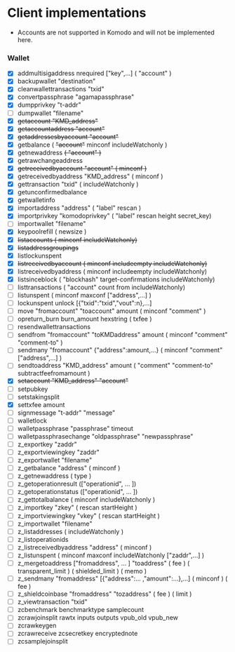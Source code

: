 # Client implementations

- Accounts are not supported in Komodo and will not be implemented here.

### Wallet

- [x]   addmultisigaddress nrequired ["key",...] ( "account" )
- [x]   backupwallet "destination"
- [x]   cleanwallettransactions "txid"
- [x]   convertpassphrase "agamapassphrase"
- [x]   dumpprivkey "t-addr"
- [ ]   dumpwallet "filename"
- [x]   ~~getaccount "KMD_address"~~
- [x]   ~~getaccountaddress "account"~~
- [x]   ~~getaddressesbyaccount "account"~~
- [x]   getbalance ( ~~"account"~~ minconf includeWatchonly )
- [x]   getnewaddress ~~( "account" )~~
- [x]   getrawchangeaddress
- [x]   ~~getreceivedbyaccount "account" ( minconf )~~
- [x]   getreceivedbyaddress "KMD_address" ( minconf )
- [x]   gettransaction "txid" ( includeWatchonly )
- [x]   getunconfirmedbalance
- [x]   getwalletinfo
- [x]   importaddress "address" ( "label" rescan )
- [x]   importprivkey "komodoprivkey" ( "label" rescan height secret_key)
- [ ]   importwallet "filename"
- [x]   keypoolrefill ( newsize )
- [x]   ~~listaccounts ( minconf includeWatchonly)~~
- [x]   ~~listaddressgroupings~~
- [x]   listlockunspent
- [x]   ~~listreceivedbyaccount ( minconf includeempty includeWatchonly)~~
- [x]   listreceivedbyaddress ( minconf includeempty includeWatchonly)
- [x]   listsinceblock ( "blockhash" target-confirmations includeWatchonly)
- [ ]   listtransactions ( "account" count from includeWatchonly)
- [ ]   listunspent ( minconf maxconf  ["address",...] )
- [ ]   lockunspent unlock [{"txid":"txid","vout":n},...]
- [ ]   move "fromaccount" "toaccount" amount ( minconf "comment" )
- [ ]   opreturn_burn burn_amount hexstring ( txfee )
- [ ]   resendwallettransactions
- [ ]   sendfrom "fromaccount" "toKMDaddress" amount ( minconf "comment" "comment-to" )
- [ ]   sendmany "fromaccount" {"address":amount,...} ( minconf "comment" ["address",...] )
- [ ]   sendtoaddress "KMD_address" amount ( "comment" "comment-to" subtractfeefromamount )
- [x]   ~~setaccount "KMD_address" "account"~~
- [ ]   setpubkey
- [ ]   setstakingsplit
- [x]   settxfee amount
- [ ]   signmessage "t-addr" "message"
- [ ]   walletlock
- [ ]   walletpassphrase "passphrase" timeout
- [ ]   walletpassphrasechange "oldpassphrase" "newpassphrase"
- [ ]   z_exportkey "zaddr"
- [ ]   z_exportviewingkey "zaddr"
- [ ]   z_exportwallet "filename"
- [ ]   z_getbalance "address" ( minconf )
- [ ]   z_getnewaddress ( type )
- [ ]   z_getoperationresult (["operationid", ... ]) 
- [ ]   z_getoperationstatus (["operationid", ... ]) 
- [ ]   z_gettotalbalance ( minconf includeWatchonly )
- [ ]   z_importkey "zkey" ( rescan startHeight )
- [ ]   z_importviewingkey "vkey" ( rescan startHeight )
- [ ]   z_importwallet "filename"
- [ ]   z_listaddresses ( includeWatchonly )
- [ ]   z_listoperationids
- [ ]   z_listreceivedbyaddress "address" ( minconf )
- [ ]   z_listunspent ( minconf maxconf includeWatchonly ["zaddr",...] )
- [ ]   z_mergetoaddress ["fromaddress", ... ] "toaddress" ( fee ) ( transparent_limit ) ( shielded_limit ) ( memo )
- [ ]   z_sendmany "fromaddress" [{"address":... ,"amount":...},...] ( minconf ) ( fee )
- [ ]   z_shieldcoinbase "fromaddress" "tozaddress" ( fee ) ( limit )
- [ ]   z_viewtransaction "txid"
- [ ]   zcbenchmark benchmarktype samplecount
- [ ]   zcrawjoinsplit rawtx inputs outputs vpub_old vpub_new
- [ ]   zcrawkeygen
- [ ]   zcrawreceive zcsecretkey encryptednote
- [ ]   zcsamplejoinsplit